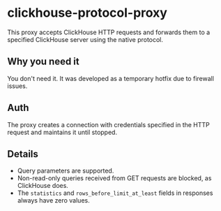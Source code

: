 # clickhouse-protocol-proxy
This proxy accepts ClickHouse HTTP requests and forwards them to a specified ClickHouse server using the native protocol.

## Why you need it
You don't need it. It was developed as a temporary hotfix due to firewall issues.

## Auth
The proxy creates a connection with credentials specified in the HTTP request and maintains it until stopped.

## Details
- Query parameters are supported.
- Non-read-only queries received from GET requests are blocked, as ClickHouse does.
- The `statistics` and `rows_before_limit_at_least` fields in responses always have zero values.
